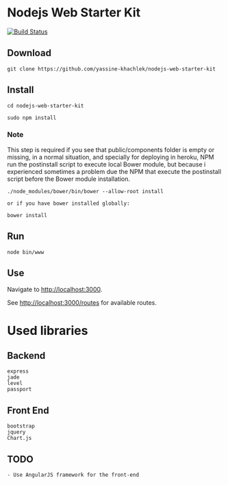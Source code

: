 # Nodejs Web Starter Kit

[![Build Status](https://travis-ci.org/yassine-khachlek/nodejs-web-starter-kit.svg?branch=master)](https://travis-ci.org/yassine-khachlek/nodejs-web-starter-kit)

## Download
```
git clone https://github.com/yassine-khachlek/nodejs-web-starter-kit
```

## Install

```
cd nodejs-web-starter-kit

sudo npm install
```

### Note

This step is required if you see that public/components folder is empty or missing, in a normal situation, and specially for deploying in heroku, NPM run the postinstall script to execute local Bower module, but because i experienced sometimes a problem due the NPM that execute the postinstall script before the Bower module installation.

```
./node_modules/bower/bin/bower --allow-root install

or if you have bower installed globally:

bower install
```

## Run

```
node bin/www
```

## Use

Navigate to [http://localhost:3000](http://localhost:3000).

See [http://localhost:3000/routes](http://localhost:3000/routes) for available routes.

# Used libraries

## Backend

    express
    jade
    level
    passport

## Front End

	bootstrap
	jquery
	Chart.js


## TODO

	- Use AngularJS framework for the front-end
